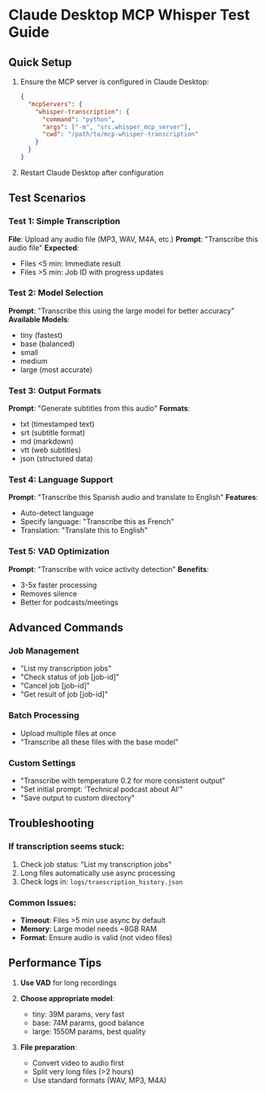 # Claude Desktop MCP Whisper Test Guide

## Quick Setup

1. Ensure the MCP server is configured in Claude Desktop:
   ```json
   {
     "mcpServers": {
       "whisper-transcription": {
         "command": "python",
         "args": ["-m", "src.whisper_mcp_server"],
         "cwd": "/path/to/mcp-whisper-transcription"
       }
     }
   }
   ```

2. Restart Claude Desktop after configuration

## Test Scenarios

### Test 1: Simple Transcription
**File**: Upload any audio file (MP3, WAV, M4A, etc.)
**Prompt**: "Transcribe this audio file"
**Expected**: 
- Files <5 min: Immediate result
- Files >5 min: Job ID with progress updates

### Test 2: Model Selection
**Prompt**: "Transcribe this using the large model for better accuracy"
**Available Models**:
- tiny (fastest)
- base (balanced)
- small
- medium
- large (most accurate)

### Test 3: Output Formats
**Prompt**: "Generate subtitles from this audio"
**Formats**:
- txt (timestamped text)
- srt (subtitle format)
- md (markdown)
- vtt (web subtitles)
- json (structured data)

### Test 4: Language Support
**Prompt**: "Transcribe this Spanish audio and translate to English"
**Features**:
- Auto-detect language
- Specify language: "Transcribe this as French"
- Translation: "Translate this to English"

### Test 5: VAD Optimization
**Prompt**: "Transcribe with voice activity detection"
**Benefits**:
- 3-5x faster processing
- Removes silence
- Better for podcasts/meetings

## Advanced Commands

### Job Management
- "List my transcription jobs"
- "Check status of job [job-id]"
- "Cancel job [job-id]"
- "Get result of job [job-id]"

### Batch Processing
- Upload multiple files at once
- "Transcribe all these files with the base model"

### Custom Settings
- "Transcribe with temperature 0.2 for more consistent output"
- "Set initial prompt: 'Technical podcast about AI'"
- "Save output to custom directory"

## Troubleshooting

### If transcription seems stuck:
1. Check job status: "List my transcription jobs"
2. Long files automatically use async processing
3. Check logs in: `logs/transcription_history.json`

### Common Issues:
- **Timeout**: Files >5 min use async by default
- **Memory**: Large model needs ~8GB RAM
- **Format**: Ensure audio is valid (not video files)

## Performance Tips

1. **Use VAD** for long recordings
2. **Choose appropriate model**:
   - tiny: 39M params, very fast
   - base: 74M params, good balance
   - large: 1550M params, best quality

3. **File preparation**:
   - Convert video to audio first
   - Split very long files (>2 hours)
   - Use standard formats (WAV, MP3, M4A)